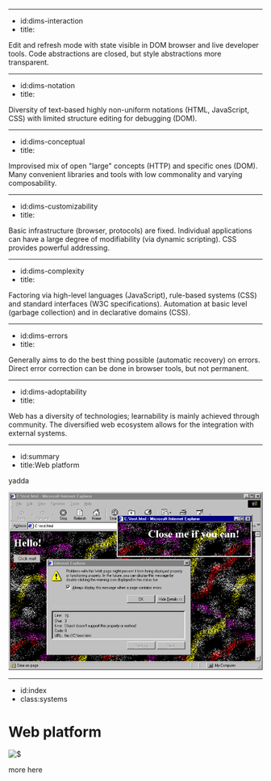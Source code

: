 ----------------------------------------------------------------------------------------------------
- id:dims-interaction
- title:<div class='shade4'><i class='fa fa-circle-play'></i> <i class='fa fa-rotate-right'></i> <i class='fa fa-lock'></i> <i class='fa fa-lock-open'></i> <i class='fa fa-subscript'></i></div>

Edit and refresh mode with state visible in DOM browser and live developer tools.
Code abstractions are closed, but style abstractions more transparent.

----------------------------------------------------------------------------------------------------
- id:dims-notation
- title:<div class='shade3'><i class='fa fa-handshake'></i> <i class='fa fa-bars-staggered'></i></div>

Diversity of text-based highly non-uniform notations (HTML, JavaScript, CSS) with limited structure editing for debugging (DOM).

----------------------------------------------------------------------------------------------------
- id:dims-conceptual
- title:<div class='shade1'><i class='fa fa-file'></i><i class='fa fa-shapes'></i><i class='fa fa-flask'></i><i class='fa fa-toolbox'></i></div>

Improvised mix of open "large" concepts (HTTP) and specific ones (DOM).
Many convenient libraries and tools with low commonality and varying composability.

----------------------------------------------------------------------------------------------------
- id:dims-customizability
- title:<div class='shade4'><i class='fa fa-car-on'></i><i class='fa fa-square-xmark'></i><i class='fa fa-list-ol'></i><i class='fa fa-file-cirlce-plus'></i></div>

Basic infrastructure (browser, protocols) are fixed. Individual applications can have
a large degree of modifiability (via dynamic scripting). CSS provides powerful addressing.

----------------------------------------------------------------------------------------------------
- id:dims-complexity
- title:<div class='shade4'><i class='fa fa-recycle'></i><i class='fa fa-building-columns'></i><i class='fa fa-gears'></i><i class='fa fa-receipt'></i></div>

Factoring via high-level languages (JavaScript), rule-based systems (CSS) and standard interfaces
(W3C specifications). Automation at basic level (garbage collection) and in declarative domains (CSS).

----------------------------------------------------------------------------------------------------
- id:dims-errors
- title:<div class='shade4'><i class='fa fa-person-rays'></i><i class='fa fa-truck-fast'></i><i class='fa fa-code'></i><i class='fa fa-bug-slash'></i></div>

Generally aims to do the best thing possible (automatic recovery) on errors.
Direct error correction can be done in browser tools, but not permanent.

----------------------------------------------------------------------------------------------------
- id:dims-adoptability
- title:<div class='shade4'><i class='fa fa-globe'></i><i class='fa fa-boxes-packing'></i><i class='fa fa-podcast'></i></div>

Web has a diversity of technologies; learnability is mainly achieved through community.
The diversified web ecosystem allows for the integration with external systems.

----------------------------------------------------------------------------------------------------
- id:summary
- title:Web platform

yadda

![](img/web-ie5.png)


----------------------------------------------------------------------------------------------------
- id:index
- class:systems

# Web platform

![$](content=summary,link=index)

more here

